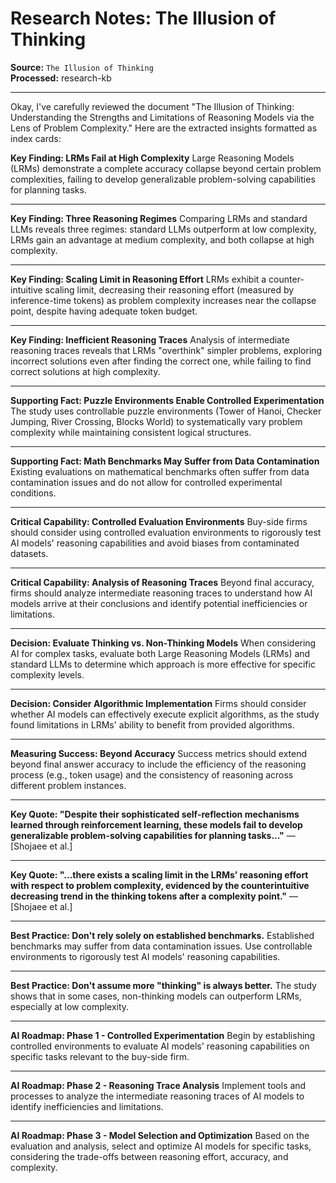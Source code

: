 # Research Notes: The Illusion of Thinking

**Source:** `The Illusion of Thinking`  
**Processed:** research-kb

---

Okay, I've carefully reviewed the document "The Illusion of Thinking: Understanding the Strengths and Limitations of Reasoning Models via the Lens of Problem Complexity." Here are the extracted insights formatted as index cards:

**Key Finding: LRMs Fail at High Complexity**
Large Reasoning Models (LRMs) demonstrate a complete accuracy collapse beyond certain problem complexities, failing to develop generalizable problem-solving capabilities for planning tasks.

---

**Key Finding: Three Reasoning Regimes**
Comparing LRMs and standard LLMs reveals three regimes: standard LLMs outperform at low complexity, LRMs gain an advantage at medium complexity, and both collapse at high complexity.

---

**Key Finding: Scaling Limit in Reasoning Effort**
LRMs exhibit a counter-intuitive scaling limit, decreasing their reasoning effort (measured by inference-time tokens) as problem complexity increases near the collapse point, despite having adequate token budget.

---

**Key Finding: Inefficient Reasoning Traces**
Analysis of intermediate reasoning traces reveals that LRMs "overthink" simpler problems, exploring incorrect solutions even after finding the correct one, while failing to find correct solutions at high complexity.

---

**Supporting Fact: Puzzle Environments Enable Controlled Experimentation**
The study uses controllable puzzle environments (Tower of Hanoi, Checker Jumping, River Crossing, Blocks World) to systematically vary problem complexity while maintaining consistent logical structures.

---

**Supporting Fact: Math Benchmarks May Suffer from Data Contamination**
Existing evaluations on mathematical benchmarks often suffer from data contamination issues and do not allow for controlled experimental conditions.

---

**Critical Capability: Controlled Evaluation Environments**
Buy-side firms should consider using controlled evaluation environments to rigorously test AI models' reasoning capabilities and avoid biases from contaminated datasets.

---

**Critical Capability: Analysis of Reasoning Traces**
Beyond final accuracy, firms should analyze intermediate reasoning traces to understand how AI models arrive at their conclusions and identify potential inefficiencies or limitations.

---

**Decision: Evaluate Thinking vs. Non-Thinking Models**
When considering AI for complex tasks, evaluate both Large Reasoning Models (LRMs) and standard LLMs to determine which approach is more effective for specific complexity levels.

---

**Decision: Consider Algorithmic Implementation**
Firms should consider whether AI models can effectively execute explicit algorithms, as the study found limitations in LRMs' ability to benefit from provided algorithms.

---

**Measuring Success: Beyond Accuracy**
Success metrics should extend beyond final answer accuracy to include the efficiency of the reasoning process (e.g., token usage) and the consistency of reasoning across different problem instances.

---

**Key Quote: "Despite their sophisticated self-reflection mechanisms learned through reinforcement learning, these models fail to develop generalizable problem-solving capabilities for planning tasks..."**
— [Shojaee et al.]

---

**Key Quote: "...there exists a scaling limit in the LRMs’ reasoning effort with respect to problem complexity, evidenced by the counterintuitive decreasing trend in the thinking tokens after a complexity point."**
— [Shojaee et al.]

---

**Best Practice: Don't rely solely on established benchmarks.**
Established benchmarks may suffer from data contamination issues. Use controllable environments to rigorously test AI models' reasoning capabilities.

---

**Best Practice: Don't assume more "thinking" is always better.**
The study shows that in some cases, non-thinking models can outperform LRMs, especially at low complexity.

---

**AI Roadmap: Phase 1 - Controlled Experimentation**
Begin by establishing controlled environments to evaluate AI models' reasoning capabilities on specific tasks relevant to the buy-side firm.

---

**AI Roadmap: Phase 2 - Reasoning Trace Analysis**
Implement tools and processes to analyze the intermediate reasoning traces of AI models to identify inefficiencies and limitations.

---

**AI Roadmap: Phase 3 - Model Selection and Optimization**
Based on the evaluation and analysis, select and optimize AI models for specific tasks, considering the trade-offs between reasoning effort, accuracy, and complexity.